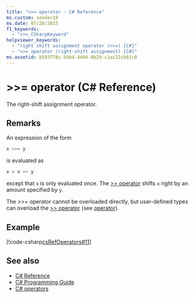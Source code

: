 ```yaml
---
title: ">>= operator - C# Reference"
ms.custom: seodec18
ms.date: 07/20/2015
f1_keywords: 
  - ">>=_CSharpKeyword"
helpviewer_keywords: 
  - "right shift assignment operator (>>=) [C#]"
  - ">>= operator (right-shift assignment) [C#]"
ms.assetid: b593778c-b9b4-440d-8b29-c1ac22cb81c0
---
```

# >>= operator (C# Reference)

The right-shift assignment operator.

## Remarks

An expression of the form

```csharp
x >>= y
```

is evaluated as

```csharp
x = x >> y
```

except that `x` is only evaluated once. The [>> operator](right-shift-operator.md) shifts `x` right by an amount specified by `y`.

The >>= operator cannot be overloaded directly, but user-defined types can overload the [>> operator](right-shift-operator.md) (see [operator](../keywords/operator.md)).

## Example

[!code-csharp[csRefOperators#11](~/samples/snippets/csharp/VS_Snippets_VBCSharp/csrefOperators/CS/csrefOperators.cs#11)]

## See also

- [C# Reference](../index.md)
- [C# Programming Guide](../../programming-guide/index.md)
- [C# operators](index.md)